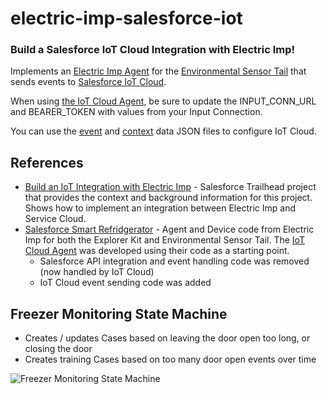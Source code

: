 # electric-imp-salesforce-iot
### Build a Salesforce IoT Cloud Integration with Electric Imp!

Implements an [Electric Imp Agent](https://electricimp.com/docs/api/agent/) for the [Environmental Sensor Tail](https://connect.electricimp.com/partners/salesforcetrailhead) that sends events to [Salesforce IoT Cloud](https://www.salesforce.com/iot-cloud/).

When using [the IoT Cloud Agent](https://raw.githubusercontent.com/shadit/electric-imp-salesforce-iot/master/SmartFreezer_IoT.agent.nut), be sure to update the INPUT_CONN_URL and BEARER_TOKEN with values from your Input Connection.

You can use the [event](https://raw.githubusercontent.com/shadit/electric-imp-salesforce-iot/master/Freezer_Event.json) and [context](https://raw.githubusercontent.com/shadit/electric-imp-salesforce-iot/master/Freezer_Context.json) data JSON files to configure IoT Cloud.

## References
* [Build an IoT Integration with Electric Imp](https://trailhead.salesforce.com/projects/workshop-electric-imp) - Salesforce Trailhead project that provides the context and background information for this project. Shows how to implement an integration between Electric Imp and Service Cloud.
* [Salesforce Smart Refridgerator](https://github.com/electricimp/Salesforce/blob/master/examples/SmartRefrigerator/README.md) - Agent and Device code from Electric Imp for both the Explorer Kit and Environmental Sensor Tail. The [IoT Cloud Agent](https://raw.githubusercontent.com/shadit/electric-imp-salesforce-iot/master/SmartFreezer_IoT.agent.nut) was developed using their code as a starting point.
  * Salesforce API integration and event handling code was removed (now handled by IoT Cloud)
  * IoT Cloud event sending code was added

## Freezer Monitoring State Machine
* Creates / updates Cases based on leaving the door open too long, or closing the door
* Creates training Cases based on too many door open events over time

![Freezer Monitoring State Machine](https://drive.google.com/uc?id=0B7gGv9loYAQ3eFNRV0NNUTBBOVk)
